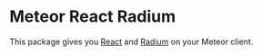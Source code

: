 # Meteor React Radium

This package gives you [React](http://facebook.github.io/react/) and [Radium](https://github.com/FormidableLabs/radium) on your Meteor client.
